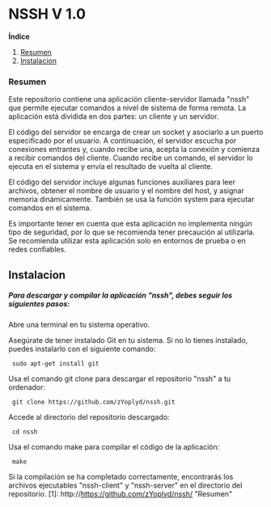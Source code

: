 # NSSH V 1.0
**Índice**   
1. [Resumen](#resumen)
2. [Instalacion](#instalacion)


### Resumen<a name="resumen"></a>
Este repositorio contiene una aplicación cliente-servidor llamada "nssh" que permite ejecutar comandos a nivel de sistema de forma remota. La aplicación está dividida en dos partes: un cliente y un servidor.

El código del servidor se encarga de crear un socket y asociarlo a un puerto especificado por el usuario. A continuación, el servidor escucha por conexiones entrantes y, cuando recibe una, acepta la conexión y comienza a recibir comandos del cliente. Cuando recibe un comando, el servidor lo ejecuta en el sistema y envía el resultado de vuelta al cliente.

El código del servidor incluye algunas funciones auxiliares para leer archivos, obtener el nombre de usuario y el nombre del host, y asignar memoria dinámicamente. También se usa la función system para ejecutar comandos en el sistema.

Es importante tener en cuenta que esta aplicación no implementa ningún tipo de seguridad, por lo que se recomienda tener precaución al utilizarla. Se recomienda utilizar esta aplicación solo en entornos de prueba o en redes confiables.



## Instalacion <a name="instalacion"></a>
##### Para descargar y compilar la aplicación "nssh", debes seguir los siguientes pasos:

Abre una terminal en tu sistema operativo.

Asegúrate de tener instalado Git en tu sistema. Si no lo tienes instalado, puedes instalarlo con el siguiente comando:
```shell
 sudo apt-get install git
```
Usa el comando git clone para descargar el repositorio "nssh" a tu ordenador:
```shell
 git clone https://github.com/zYoplyd/nssh.git
```
	
Accede al directorio del repositorio descargado:
```shell
 cd nssh
```
Usa el comando make para compilar el código de la aplicación:
```shell
 make
```
Si la compilación se ha completado correctamente, encontrarás los archivos ejecutables "nssh-client" y "nssh-server" en el directorio del repositorio.
[1]: http://https://github.com/zYoplyd/nssh/ "Resumen"
